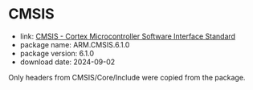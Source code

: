 CMSIS
=====

- link: [CMSIS - Cortex Microcontroller Software Interface Standard](https://www.keil.arm.com/cmsis)
- package name: ARM.CMSIS.6.1.0
- package version: 6.1.0
- download date: 2024-09-02

Only headers from CMSIS/Core/Include were copied from the package.
